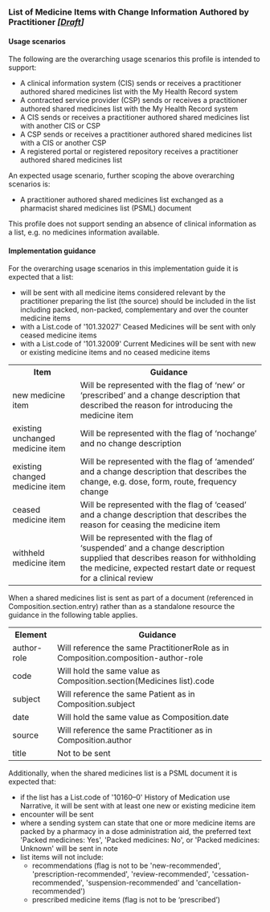 ### List of Medicine Items with Change Information Authored by Practitioner *[[Draft](http://hl7.org/fhir/stu3/valueset-publication-status.html)]*

#### Usage scenarios

The following are the overarching usage scenarios this profile is intended to support:
* A clinical information system (CIS) sends or receives a practitioner authored shared medicines list with the My Health Record system
* A contracted service provider (CSP) sends or receives a practitioner authored shared medicines list with the My Health Record system
* A CIS sends or receives a practitioner authored shared medicines list with another CIS or CSP
* A CSP sends or receives a practitioner authored shared medicines list with a CIS or another CSP
* A registered portal or registered repository receives a practitioner authored shared medicines list

An expected usage scenario, further scoping the above overarching scenarios is:
* A practitioner authored shared medicines list exchanged as a pharmacist shared medicines list (PSML) document 

This profile does not support sending an absence of clinical information as a list, e.g. no medicines information available.

#### Implementation guidance

For the overarching usage scenarios in this implementation guide it is expected that a list:

* will be sent with all medicine items considered relevant by the practitioner preparing the list (the source) should be included in the list including packed, non-packed, complementary and over the counter medicine items
* with a List.code of '101.32027' Ceased Medicines will be sent with only ceased medicine items
* with a List.code of '101.32009' Current Medicines will be sent with new or existing medicine items and no ceased medicine items

<table class="list" width="100%">
  <tr>
    <th>Item</th>
    <th>Guidance</th>
   </tr>
     <tr>
        <td>new medicine item</td>
        <td>Will be represented with the flag of ‘new’ or ‘prescribed’ and a change description that described the reason for introducing the medicine item</td>
    </tr>
         <tr>
        <td>existing unchanged medicine item</td>
        <td>Will be represented with the flag of ‘nochange’ and no change description</td>
    </tr>
    <tr>
        <td>existing changed medicine item</td>
        <td>Will be represented with the flag of ‘amended’ and a change description that describes the change, e.g. dose, form, route, frequency change</td>
    </tr>
    <tr>
        <td>ceased medicine item</td>
        <td>Will be represented with the flag of ‘ceased’ and a change description that describes the reason for ceasing the medicine item</td>
    </tr>
        <tr>
        <td>withheld medicine item</td>
        <td>Will be represented with the flag of ‘suspended’ and a change description supplied that describes reason for withholding the medicine, expected restart date or request for a clinical review</td>
    </tr>
    </table>

When a shared medicines list is sent as part of a document (referenced in Composition.section.entry) rather than as a standalone resource the guidance in the following table applies.

<table class="list" width="100%">
  <tr>
    <th>Element</th>
    <th>Guidance</th>
   </tr>
     <tr>
        <td>author-role</td>
        <td>Will reference the same PractitionerRole as in Composition.composition-author-role</td>
    </tr>
   <tr>
        <td>code</td>
        <td>Will hold the same value as Composition.section(Medicines list).code</td>
   </tr>   
   <tr>
        <td>subject</td>
        <td>Will reference the same Patient as in Composition.subject</td>
    </tr>   
   <tr>
        <td>date</td>
        <td>Will hold the same value as Composition.date</td>
    </tr>   
   <tr>
        <td>source</td>
        <td>Will reference the same Practitioner as in Composition.author</td>
    </tr>    
       <tr>
        <td>title</td>
        <td>Not to be sent</td>
    </tr>  
  </table> 

Additionally, when the shared medicines list is a PSML document it is expected that:

* if the list has a List.code of '10160–0' History of Medication use Narrative, it will be sent with at least one new or existing medicine item
* encounter will be sent
* where a sending system can state that one or more medicine items are packed by a pharmacy in a dose administration aid, the preferred text 'Packed medicines: Yes', 'Packed medicines: No', or 'Packed medicines: Unknown' will be sent in note
* list items will not include:
  * recommendations (flag is not to be 'new-recommended', 'prescription-recommended', 'review-recommended', 'cessation-recommended', 'suspension-recommended' and 'cancellation-recommended')
  * prescribed medicine items (flag is not to be ‘prescribed’)